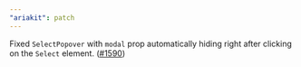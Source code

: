 ```yaml
---
"ariakit": patch
---
```


Fixed `SelectPopover` with `modal` prop automatically hiding right after clicking on the `Select` element. ([#1590](https://github.com/ariakit/ariakit/pull/1590))

